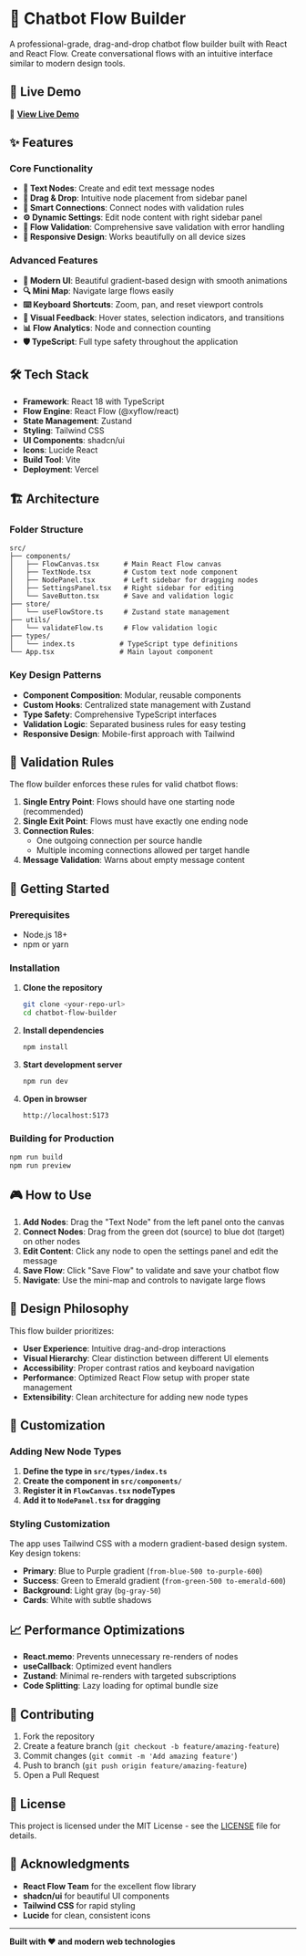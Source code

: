 
# 🤖 Chatbot Flow Builder

A professional-grade, drag-and-drop chatbot flow builder built with React and React Flow. Create conversational flows with an intuitive interface similar to modern design tools.

## 🚀 Live Demo

🔗 **[View Live Demo](https://your-deployment-url.vercel.app)**

## ✨ Features

### Core Functionality
- **📱 Text Nodes**: Create and edit text message nodes
- **🎯 Drag & Drop**: Intuitive node placement from sidebar panel
- **🔗 Smart Connections**: Connect nodes with validation rules
- **⚙️ Dynamic Settings**: Edit node content with right sidebar panel
- **💾 Flow Validation**: Comprehensive save validation with error handling
- **📱 Responsive Design**: Works beautifully on all device sizes

### Advanced Features
- **🎨 Modern UI**: Beautiful gradient-based design with smooth animations
- **🔍 Mini Map**: Navigate large flows easily
- **⌨️ Keyboard Shortcuts**: Zoom, pan, and reset viewport controls
- **🎯 Visual Feedback**: Hover states, selection indicators, and transitions
- **📊 Flow Analytics**: Node and connection counting
- **🛡️ TypeScript**: Full type safety throughout the application

## 🛠️ Tech Stack

- **Framework**: React 18 with TypeScript
- **Flow Engine**: React Flow (@xyflow/react)
- **State Management**: Zustand
- **Styling**: Tailwind CSS
- **UI Components**: shadcn/ui
- **Icons**: Lucide React
- **Build Tool**: Vite
- **Deployment**: Vercel

## 🏗️ Architecture

### Folder Structure
```
src/
├── components/
│   ├── FlowCanvas.tsx      # Main React Flow canvas
│   ├── TextNode.tsx        # Custom text node component
│   ├── NodePanel.tsx       # Left sidebar for dragging nodes
│   ├── SettingsPanel.tsx   # Right sidebar for editing
│   └── SaveButton.tsx      # Save and validation logic
├── store/
│   └── useFlowStore.ts     # Zustand state management
├── utils/
│   └── validateFlow.ts     # Flow validation logic
├── types/
│   └── index.ts           # TypeScript type definitions
└── App.tsx                # Main layout component
```

### Key Design Patterns
- **Component Composition**: Modular, reusable components
- **Custom Hooks**: Centralized state management with Zustand
- **Type Safety**: Comprehensive TypeScript interfaces
- **Validation Logic**: Separated business rules for easy testing
- **Responsive Design**: Mobile-first approach with Tailwind

## 🎯 Validation Rules

The flow builder enforces these rules for valid chatbot flows:

1. **Single Entry Point**: Flows should have one starting node (recommended)
2. **Single Exit Point**: Flows must have exactly one ending node
3. **Connection Rules**: 
   - One outgoing connection per source handle
   - Multiple incoming connections allowed per target handle
4. **Message Validation**: Warns about empty message content

## 🚀 Getting Started

### Prerequisites
- Node.js 18+ 
- npm or yarn

### Installation

1. **Clone the repository**
   ```bash
   git clone <your-repo-url>
   cd chatbot-flow-builder
   ```

2. **Install dependencies**
   ```bash
   npm install
   ```

3. **Start development server**
   ```bash
   npm run dev
   ```

4. **Open in browser**
   ```
   http://localhost:5173
   ```

### Building for Production
```bash
npm run build
npm run preview
```

## 🎮 How to Use

1. **Add Nodes**: Drag the "Text Node" from the left panel onto the canvas
2. **Connect Nodes**: Drag from the green dot (source) to blue dot (target) on other nodes
3. **Edit Content**: Click any node to open the settings panel and edit the message
4. **Save Flow**: Click "Save Flow" to validate and save your chatbot flow
5. **Navigate**: Use the mini-map and controls to navigate large flows

## 🎨 Design Philosophy

This flow builder prioritizes:
- **User Experience**: Intuitive drag-and-drop interactions
- **Visual Hierarchy**: Clear distinction between different UI elements  
- **Accessibility**: Proper contrast ratios and keyboard navigation
- **Performance**: Optimized React Flow setup with proper state management
- **Extensibility**: Clean architecture for adding new node types

## 🔧 Customization

### Adding New Node Types

1. **Define the type in `src/types/index.ts`**
2. **Create the component in `src/components/`**
3. **Register it in `FlowCanvas.tsx` nodeTypes**
4. **Add it to `NodePanel.tsx` for dragging**

### Styling Customization

The app uses Tailwind CSS with a modern gradient-based design system. Key design tokens:

- **Primary**: Blue to Purple gradient (`from-blue-500 to-purple-600`)
- **Success**: Green to Emerald gradient (`from-green-500 to-emerald-600`)
- **Background**: Light gray (`bg-gray-50`)
- **Cards**: White with subtle shadows

## 📈 Performance Optimizations

- **React.memo**: Prevents unnecessary re-renders of nodes
- **useCallback**: Optimized event handlers
- **Zustand**: Minimal re-renders with targeted subscriptions
- **Code Splitting**: Lazy loading for optimal bundle size

## 🤝 Contributing

1. Fork the repository
2. Create a feature branch (`git checkout -b feature/amazing-feature`)
3. Commit changes (`git commit -m 'Add amazing feature'`)
4. Push to branch (`git push origin feature/amazing-feature`)
5. Open a Pull Request

## 📝 License

This project is licensed under the MIT License - see the [LICENSE](LICENSE) file for details.

## 🙏 Acknowledgments

- **React Flow Team** for the excellent flow library
- **shadcn/ui** for beautiful UI components
- **Tailwind CSS** for rapid styling
- **Lucide** for clean, consistent icons

---

**Built with ❤️ and modern web technologies**
